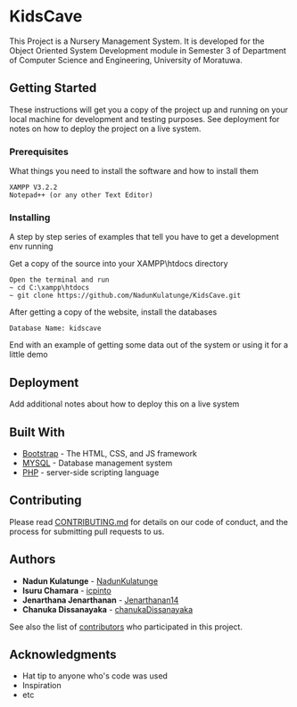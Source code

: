 # KidsCave

This Project is a Nursery Management System. It is developed for the Object Oriented System Development module in Semester 3 of Department of Computer Science and Engineering, University of Moratuwa.

## Getting Started

These instructions will get you a copy of the project up and running on your local machine for development and testing purposes. See deployment for notes on how to deploy the project on a live system.

### Prerequisites

What things you need to install the software and how to install them

```
XAMPP V3.2.2
Notepad++ (or any other Text Editor)
```

### Installing

A step by step series of examples that tell you have to get a development env running

Get a copy of the source into your XAMPP\htdocs directory 

```
Open the terminal and run 
~ cd C:\xampp\htdocs
~ git clone https://github.com/NadunKulatunge/KidsCave.git
```

After getting a copy of the website, install the databases

```
Database Name: kidscave
```

End with an example of getting some data out of the system or using it for a little demo


## Deployment

Add additional notes about how to deploy this on a live system

## Built With

* [Bootstrap](http://getbootstrap.com/docs/3.3/) - The HTML, CSS, and JS framework
* [MYSQL](https://www.mysql.com/) - Database management system
* [PHP](http://php.net/) - server-side scripting language 

## Contributing

Please read [CONTRIBUTING.md](https://github.com/NadunKulatunge/KidsCave) for details on our code of conduct, and the process for submitting pull requests to us.

## Authors

* **Nadun Kulatunge** - [NadunKulatunge](https://github.com/NadunKulatunge)
* **Isuru Chamara** - [icpinto](https://github.com/icpinto)
* **Jenarthana Jenarthanan** - [Jenarthanan14](https://github.com/Jenarthanan14)
* **Chanuka Dissanayaka** - [chanukaDissanayaka](https://github.com/chanukaDissanayaka)

See also the list of [contributors](https://github.com/NadunKulatunge/KidsCave/graphs/contributors) who participated in this project.

## Acknowledgments

* Hat tip to anyone who's code was used
* Inspiration
* etc

